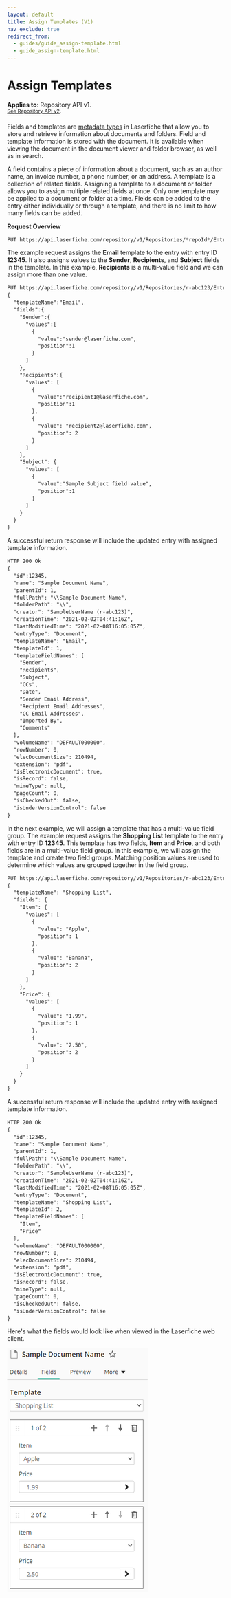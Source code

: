 ```yaml
---
layout: default
title: Assign Templates (V1)
nav_exclude: true
redirect_from:
  - guides/guide_assign-template.html
  - guide_assign-template.html
---
```


<!--© 2024 Laserfiche.
See LICENSE-DOCUMENTATION and LICENSE-CODE in the project root for license information.-->

# Assign Templates
**Applies to**: Repository API v1.
<br/>
<sup>[See Repository API v2](../guide_assign-template/).</sup>

Fields and templates are [metadata types](https://doc.laserfiche.com/laserfiche.documentation/en-us/Default.htm#Fields_and_Templates.htm) in Laserfiche that allow you to store and retrieve information about documents and folders. Field and template information is stored with the document. It is available when viewing the document in the document viewer and folder browser, as well as in search.

A field contains a piece of information about a document, such as an author name, an invoice number, a phone number, or an address. A template is a collection of related fields. Assigning a template to a document or folder allows you to assign multiple related fields at once. Only one template may be applied to a document or folder at a time. Fields can be added to the entry either individually or through a template, and there is no limit to how many fields can be added.

**Request Overview**

```xml
PUT https://api.laserfiche.com/repository/v1/Repositories/*repoId*/Entries/*entryId*/template
```

The example request assigns the **Email** template to the entry with entry ID **12345**. It also assigns values to the **Sender**, **Recipients**, and **Subject** fields in the template. In this example, **Recipients** is a multi-value field and we can assign more than one value.

```xml
PUT https://api.laserfiche.com/repository/v1/Repositories/r-abc123/Entries/12345/template
{
  "templateName":"Email",
  "fields":{
    "Sender":{
      "values":[
        {
          "value":"sender@laserfiche.com",
          "position":1
        }
      ]
    },
    "Recipients":{
      "values": [
        {
          "value":"recipient1@laserfiche.com",
          "position":1
        },
        {
          "value": "recipient2@laserfiche.com",
          "position": 2
        }
      ]
    },
    "Subject": {
      "values": [
        {
          "value":"Sample Subject field value",
          "position":1
        }
      ]
    }
  }
}
```

A successful return response will include the updated entry with assigned template information.

```xml
HTTP 200 Ok
{
  "id":12345,
  "name": "Sample Document Name",
  "parentId": 1,
  "fullPath": "\\Sample Document Name",
  "folderPath": "\\",
  "creator": "SampleUserName (r-abc123)",
  "creationTime": "2021-02-02T04:41:16Z",
  "lastModifiedTime": "2021-02-08T16:05:05Z",
  "entryType": "Document",
  "templateName": "Email",
  "templateId": 1,
  "templateFieldNames": [
    "Sender",
    "Recipients",
    "Subject",
    "CCs",
    "Date",
    "Sender Email Address",
    "Recipient Email Addresses",
    "CC Email Addresses",
    "Imported By",
    "Comments"
  ],
  "volumeName": "DEFAULT000000",
  "rowNumber": 0,
  "elecDocumentSize": 210494,
  "extension": "pdf",
  "isElectronicDocument": true,
  "isRecord": false,
  "mimeType": null,
  "pageCount": 0,
  "isCheckedOut": false,
  "isUnderVersionControl": false
}
```

In the next example, we will assign a template that has a multi-value field group. The example request assigns the **Shopping List** template to the entry with entry ID **12345**. This template has two fields, **Item** and **Price**, and both fields are in a multi-value field group. In this example, we will assign the template and create two field groups. Matching position values are used to determine which values are grouped together in the field group.

```xml
PUT https://api.laserfiche.com/repository/v1/Repositories/r-abc123/Entries/12345/template
{
  "templateName": "Shopping List",
  "fields": {
    "Item": {
      "values": [
        {
          "value": "Apple",
          "position": 1
        },
        {
          "value": "Banana",
          "position": 2
        }
      ]
    },
    "Price": {
      "values": [
        {
          "value": "1.99",
          "position": 1
        },
        {
          "value": "2.50",
          "position": 2
        }
      ]
    }
  }
}
```

A successful return response will include the updated entry with assigned template information.

```xml
HTTP 200 Ok
{
  "id":12345,
  "name": "Sample Document Name",
  "parentId": 1,
  "fullPath": "\\Sample Document Name",
  "folderPath": "\\",
  "creator": "SampleUserName (r-abc123)",
  "creationTime": "2021-02-02T04:41:16Z",
  "lastModifiedTime": "2021-02-08T16:05:05Z",
  "entryType": "Document",
  "templateName": "Shopping List",
  "templateId": 2,
  "templateFieldNames": [
    "Item",
    "Price"
  ],
  "volumeName": "DEFAULT000000",
  "rowNumber": 0,
  "elecDocumentSize": 210494,
  "extension": "pdf",
  "isElectronicDocument": true,
  "isRecord": false,
  "mimeType": null,
  "pageCount": 0,
  "isCheckedOut": false,
  "isUnderVersionControl": false
}
```

Here's what the fields would look like when viewed in the Laserfiche web client.

![](./assets/images/doc-assign-template-01.png)
